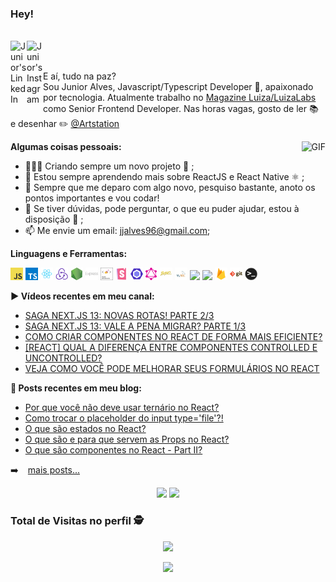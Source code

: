 <!-- <p align="left"> <img src="https://komarev.com/ghpvc/?username=jjunior96" alt="jjunior96" /> </p> -->

<!--

Obrigado por abrir meu README! Espero que algo aqui seja útil para você.
Qualquer dúvida ou sugestão, crie uma issue por favor, assim todo mundo se ajuda! 🚀
====================================================================================
-->

### Hey!

<br/>

<a href="https://www.linkedin.com/in/junior-alves-b66a10127">
  <img align="left" alt="Junior's LinkedIn" width="26px" src="https://img.icons8.com/color/48/000000/linkedin-circled--v3.png" />
</a>

<a href="https://www.instagram.com/junior.alves__/">
  <img align="left" alt="Junior's Instagram" width="26px"  src="https://img.icons8.com/color/48/000000/instagram-new--v2.png" />
</a>

<br />
<br />

E aí, tudo na paz?<br/>
Sou Junior Alves, Javascript/Typescript Developer 🚀, apaixonado por tecnologia. Atualmente trabalho no [Magazine Luiza/LuizaLabs](https://www.magazineluiza.com.br/) como Senior Frontend Developer. Nas horas vagas, gosto de ler 📚 e desenhar ✏️ [@Artstation](https://www.artstation.com/jjunior_art)

  <img align="right" alt="GIF" src="https://media.giphy.com/media/iIqmM5tTjmpOB9mpbn/giphy.gif" />

**Algumas coisas pessoais:**

- 👨🏽‍💻 Criando sempre um novo projeto 🚀 ;
- 🌱 Estou sempre aprendendo mais sobre ReactJS e React Native ⚛️ ;
- 🤔 Sempre que me deparo com algo novo, pesquiso bastante, anoto os pontos importantes e vou codar!
- 💬 Se tiver dúvidas, pode perguntar, o que eu puder ajudar, estou à disposição 🤝 ;
- 📫 Me envie um email: jjalves96@gmail.com;

**Linguagens e Ferramentas:**

<code><img height="20" src="https://raw.githubusercontent.com/github/explore/80688e429a7d4ef2fca1e82350fe8e3517d3494d/topics/javascript/javascript.png"></code>
<code><img height="20" src="https://raw.githubusercontent.com/github/explore/80688e429a7d4ef2fca1e82350fe8e3517d3494d/topics/typescript/typescript.png"></code>
<code><img height="20" src="https://raw.githubusercontent.com/github/explore/80688e429a7d4ef2fca1e82350fe8e3517d3494d/topics/react/react.png"></code>
<code><img height="20" src="https://raw.githubusercontent.com/github/explore/80688e429a7d4ef2fca1e82350fe8e3517d3494d/topics/redux/redux.png"></code>
<code><img height="20" src="https://raw.githubusercontent.com/github/explore/80688e429a7d4ef2fca1e82350fe8e3517d3494d/topics/nodejs/nodejs.png"></code>
<code><img height="20" src="https://raw.githubusercontent.com/github/explore/80688e429a7d4ef2fca1e82350fe8e3517d3494d/topics/express/express.png"></code>
<code><img height="20" src="https://raw.githubusercontent.com/github/explore/80688e429a7d4ef2fca1e82350fe8e3517d3494d/topics/styled-components/styled-components.png"></code>
<code><img height="20" src="https://raw.githubusercontent.com/github/explore/80688e429a7d4ef2fca1e82350fe8e3517d3494d/topics/storybook/storybook.png"></code>
<code><img height="20" src="https://raw.githubusercontent.com/github/explore/80688e429a7d4ef2fca1e82350fe8e3517d3494d/topics/eslint/eslint.png"></code>
<code><img height="20" src="https://raw.githubusercontent.com/github/explore/5c058a388828bb5fde0bcafd4bc867b5bb3f26f3/topics/graphql/graphql.png"></code>
<code><img height="20" src="https://raw.githubusercontent.com/github/explore/80688e429a7d4ef2fca1e82350fe8e3517d3494d/topics/babel/babel.png"></code>
<code><img height="20" src="https://raw.githubusercontent.com/github/explore/80688e429a7d4ef2fca1e82350fe8e3517d3494d/topics/mysql/mysql.png"></code>
<code><img height="20" src="https://user-images.githubusercontent.com/24623425/36042969-f87531d4-0d8a-11e8-9dee-e87ab8c6a9e3.png"/></code>
<code><img height="20" src="https://camo.githubusercontent.com/9b74122cee0058e9bc59b360be70c216de35c16f/68747470733a2f2f7765626173736574732e6d6f6e676f64622e636f6d2f5f636f6d5f6173736574732f636d732f6d6f6e676f64622d6c6f676f2d7267622d6a36773237316731786e2e6a7067"/></code>
<code><img height="20" src="https://raw.githubusercontent.com/github/explore/80688e429a7d4ef2fca1e82350fe8e3517d3494d/topics/firebase/firebase.png"></code>
<code><img height="20" src="https://raw.githubusercontent.com/github/explore/80688e429a7d4ef2fca1e82350fe8e3517d3494d/topics/git/git.png"></code>
<code><img height="20" src="https://raw.githubusercontent.com/github/explore/80688e429a7d4ef2fca1e82350fe8e3517d3494d/topics/terminal/terminal.png"></code>

**▶️ Vídeos recentes em meu canal:**

<!-- YOUTUBE:START -->
- [SAGA NEXT.JS 13: NOVAS ROTAS! PARTE 2/3](https://www.youtube.com/watch?v=UwnySgndxao)
- [SAGA NEXT.JS 13: VALE A PENA MIGRAR? PARTE 1/3](https://www.youtube.com/watch?v=ekVlgxk7LLY)
- [COMO CRIAR COMPONENTES NO REACT DE FORMA MAIS EFICIENTE?](https://www.youtube.com/watch?v=-P5dpZcjGUo)
- [[REACT] QUAL A DIFERENÇA ENTRE COMPONENTES CONTROLLED E UNCONTROLLED?](https://www.youtube.com/watch?v=ZIMLxlbScW4)
- [VEJA COMO VOCÊ PODE MELHORAR SEUS FORMULÁRIOS NO REACT](https://www.youtube.com/watch?v=mn0LA493pKQ)
<!-- YOUTUBE:END -->

**📕 Posts recentes em meu blog:**

<!-- BLOG:START -->
- [Por que você não deve usar ternário no React?](https://devjuniorplus.com.br/por-que-você-não-deve-usar-ternário-no-react/)
- [Como trocar o placeholder do input type=&#39;file&#39;?!](https://devjuniorplus.com.br/como-trocar-o-placeholder-do-input-type-file/)
- [O que são estados no React?](https://devjuniorplus.com.br/o-que-são-estados-no-react/)
- [O que são e para que servem as Props no React?](https://devjuniorplus.com.br/o-que-são-e-para-que-servem-as-props-no-react/)
- [O que são componentes no React - Part II?](https://devjuniorplus.com.br/o-que-são-componentes-no-react-part-2/)
<!-- BLOG:END -->

➡️ ` ` [mais posts...](https://devjuniorplus.com.br)

<div align='center'>
  <img height="180em" src="https://github-readme-stats.vercel.app/api?username=jjunior96&show_icons=true&theme=blue-green&include_all_commits=true&count_private=true"/>
  <img height="180em" src="https://github-readme-stats.vercel.app/api/top-langs/?username=jjunior96&layout=compact&langs_count=7&theme=blue-green"/>
</div>

### Total de Visitas no perfil :detective: <br>

 <p align="center"> 
   <img alingn="center" src="https://profile-counter.glitch.me/jjunior96/count.svg" />
 </p>
 
  <div align='center'>
<a height="150em" href="http://www.github.com/jjunior96"><img src="https://github-readme-streak-stats.herokuapp.com/?user=jjunior96&stroke=2ea043&background=171717&ring=3382ed&fire=3382ed&currStreakNum=0bd967&currStreakLabel=3382ed&sideNums=0bd967&sideLabels=3382ed&dates=0bd967&hide_border=true" /></a>
</div>

